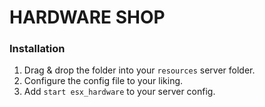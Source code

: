 # HARDWARE SHOP

### Installation
1) Drag & drop the folder into your `resources` server folder.
2) Configure the config file to your liking.
3) Add `start esx_hardware` to your server config.
